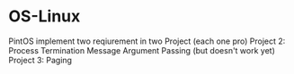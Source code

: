 # OS-Linux
PintOS implement two reqiurement in two Project (each one pro)
Project 2:
  Process Termination Message
  Argument Passing (but doesn't work yet)
Project 3:
  Paging
